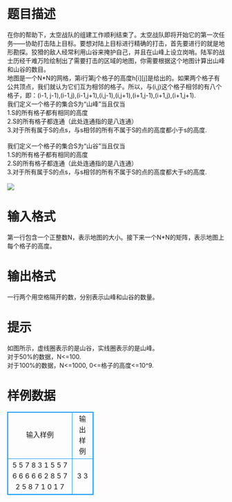 # 

 
 # 题目描述 
在你的帮助下，太空战队的组建工作顺利结束了。太空战队即将开始它的第一次任务——协助打击陆上目标。要想对陆上目标进行精确的打击，首先要进行的就是地形勘探。狡猾的敌人经常利用山谷来掩护自己，并且在山峰上设立岗哨。陆军的战士历经千难万险绘制出了需要打击的区域的地图，你需要根据这个地图计算出山峰和山谷的数目。<BR>地图是一个N*N的网格，第i行第j个格子的高度h[i][j]是给出的。如果两个格子有公共顶点，我们就认为它们互为相邻的格子。所以，与(i,j)这个格子相邻的有八个格子，即：(i-1,&nbsp;j-1),(i-1,j),(i-1,j+1),(i,j-1),(i,j+1),(i+1,j-1),(i+1,j),(i+1,j+1).<BR>我们定义一个格子的集合S为“山峰”当且仅当<BR>1.S的所有格子都有相同的高度<BR>2.S的所有格子都连通（此处连通指的是八连通）<BR>3.对于所有属于S的点s，与s相邻的所有不属于S的点的高度都小于s的高度.<BR><BR>我们定义一个格子的集合S为“山谷”当且仅当<BR>1.S的所有格子都有相同的高度<BR>2.S的所有格子都连通（此处连通指的是八连通）<BR>3.对于所有属于S的点s，与s相邻的所有不属于S的点的高度都大于s的高度.<BR><BR><img src="/source/joyoi/tyvj-1937/img/aHR0cDovL3d3dy5qb3lvaS5jbi9wcm9ibGVtL3R5dmotMTkzNy9odHRwOi8vZmlsZS0wNC5ibG9nY24uY29tL3dwMDQvTTAwLzA2LzQyL3dLZ0tERkJHcnlRQUFBQUFBQUVwQ2ltSVl5MDE4NS5qcGc=.jpg" border=0 align=middle> 

 
 # 输入格式 
第一行包含一个正整数N，表示地图的大小。接下来一个N*N的矩阵，表示地图上每个格子的高度。 

 
 # 输出格式 
一行两个用空格隔开的数，分别表示山峰和山谷的数量。 

 
 # 提示 
如图所示，虚线圈表示的是山谷，实线圈表示的是山峰。　　　<BR>对于50%的数据，N&lt;=100.<BR>对于100%的数据，N&lt;=1000,&nbsp;0&lt;=格子的高度&lt;=10^9. 
# 样例数据
<style>
        table,table tr th, table tr td { border:1px solid #0094ff; }
        table { width: 200px; min-height: 25px; line-height: 25px; text-align: center; border-collapse: collapse;}   
    </style>
<table>
	<tr>
		<td>输入样例</td>
		<td>输出样例</td>
	</tr>
<tr><td>5
5 7 8 3 1
5 5 7 6 6
6 6 6 2 8
5 7 2 5 8
7 1 0 1 7</td><td>3 3</td></tr></table>
